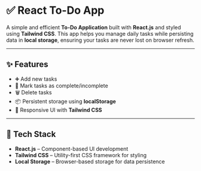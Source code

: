 # ✅ React To-Do App

A simple and efficient **To-Do Application** built with **React.js** and styled using **Tailwind CSS**. This app helps you manage daily tasks while persisting data in **local storage**, ensuring your tasks are never lost on browser refresh.

---

## ✨ Features

- ➕ Add new tasks
- 📝 Mark tasks as complete/incomplete
- 🗑️ Delete tasks
- 📦 Persistent storage using **localStorage**
- 📱 Responsive UI with **Tailwind CSS**

---

## 🚀 Tech Stack

- **React.js** – Component-based UI development
- **Tailwind CSS** – Utility-first CSS framework for styling
- **Local Storage** – Browser-based storage for data persistence
  

